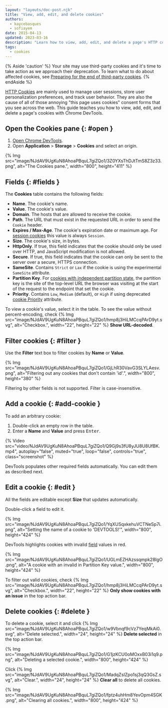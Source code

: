 ```yaml
---
layout: "layouts/doc-post.njk"
title: "View, add, edit, and delete cookies"
authors:
  - kaycebasques
  - sofiayem
date: 2015-04-13
updated: 2023-03-16
description: "Learn how to view, add, edit, and delete a page's HTTP cookies using Chrome DevTools."
tags:
  - cookies
---
```


{% Aside 'caution' %}
Your site may use third-party cookies and it's time to take action as we approach their deprecation. To learn what to do about affected cookies, see [Preparing for the end of third-party cookies](/blog/cookie-countdown-2023oct/).
{% endAside %}

[HTTP Cookies][1] are mainly used to manage user sessions, store user personalization preferences,
and track user behavior. They are also the cause of all of those annoying "this page uses cookies"
consent forms that you see across the web. This guide teaches you how to view, add, edit, and delete a
page's cookies with Chrome DevTools.

## Open the Cookies pane {: #open }

1.  [Open Chrome DevTools][2].
1.  Open **Application** > **Storage** > **Cookies** and select an origin.

{% Img src="image/NJdAV9UgKuN8AhoaPBquL7giZQo1/3Z0YXsThDJtTmS8Z3z33.png", alt="The Cookies pane.", width="800", height="411" %}

## Fields {: #fields }

The **Cookies** table contains the following fields:

- **Name**. The cookie's name.
- **Value**. The cookie's value.
- **Domain**. The hosts that are allowed to receive the cookie.
- **Path**. The URL that must exist in the requested URL in order to send the `Cookie` header.
- **Expires / Max-Age**. The cookie's expiration date or maximum age.
  For [session cookies][6] this value is always `Session`.
- **Size**. The cookie's size, in bytes.
- **HttpOnly**. If true, this field indicates that the cookie should only be used over HTTP, and
  JavaScript modification is not allowed.
- **Secure**. If true, this field indicates that the cookie can only be sent to the server over a
  secure, HTTPS connection.
- **SameSite**. Contains `Strict` or `Lax` if the cookie is using the experimental `SameSite`
  attribute.
- **Partition Key**. For [cookies with independent partition state](/docs/privacy-sandbox/chips/), the partition key is the site of the top-level URL the browser was visiting at the start of the request to the endpoint that set the cookie.
- **Priority**. Contains `Low`, `Medium` (default), or `High` if using deprecated [cookie
  Priority][10] attribute.

To view a cookie's value, select it in the table. To see the value without percent-encoding, check {% Img src="image/NJdAV9UgKuN8AhoaPBquL7giZQo1/hmp8j3HiLMCcqPArD9yt.svg", alt="Checkbox.", width="22", height="22" %} **Show URL-decoded**.

## Filter cookies {: #filter }

Use the **Filter** text box to filter cookies by **Name** or **Value**.

{% Img src="image/NJdAV9UgKuN8AhoaPBquL7giZQo1/GjLhR30VavG3SLYLAesv.png", alt="Filtering out any cookies that don't contain 'id'.", width="800", height="380" %}

Filtering by other fields is not supported. Filter is case-insensitive.

## Add a cookie {: #add-cookie }

To add an arbitrary cookie:

1. Double-click an empty row in the table.
1. Enter a **Name** and **Value** and press <kbd>Enter</kbd>.

{% Video src="video/NJdAV9UgKuN8AhoaPBquL7giZQo1/Q9Gj9s3fU8yJU8U8UfBK.mp4", autoplay="false", muted="true", loop="false", controls="true", class="screenshot" %}

DevTools populates other required fields automatically. You can edit them as described next.

## Edit a cookie {: #edit }

All the fields are editable except **Size** that updates automatically.

Double-click a field to edit it.

{% Img src="image/NJdAV9UgKuN8AhoaPBquL7giZQo1/YqXUSqxkehuVCTNeSp7i.png", alt="Setting the name of a cookie to 'DEVTOOLS!'", width="800", height="424" %}

DevTools highlights cookies with invalid [field](#fields) values in red.

{% Img src="image/NJdAV9UgKuN8AhoaPBquL7giZQo1/UGLmEZHAzssqmpk28IgO.png", alt="A cookie with an invalid in Partition Key value.", width="800", height="424" %}

To filter out valid cookies, check {% Img src="image/NJdAV9UgKuN8AhoaPBquL7giZQo1/hmp8j3HiLMCcqPArD9yt.svg", alt="Checkbox.", width="22", height="22" %} **Only show cookies with an issue** in the top action bar.

## Delete cookies {: #delete }

To delete a cookie, select it and click {% Img src="image/NJdAV9UgKuN8AhoaPBquL7giZQo1/w9Vbnqf9cVz7YeqMkAi0.svg", alt="Delete selected.", width="24", height="24" %} **Delete selected** in the top action bar.

{% Img src="image/NJdAV9UgKuN8AhoaPBquL7giZQo1/G1jzKCU0oMOxxB03i1q9.png", alt="Deleting a selected cookie.", width="800", height="424" %}

Click {% Img src="image/NJdAV9UgKuN8AhoaPBquL7giZQo1/MadqZsIZpo1sj3qQ3GsZ.svg", alt="Clear.", width="24", height="24" %} **Clear all** to delete all cookies.

{% Img src="image/NJdAV9UgKuN8AhoaPBquL7giZQo1/fptz4uhHm8YevOpm4SGK.png", alt="Clearing all cookies.", width="800", height="424" %}

[1]: https://developer.mozilla.org/docs/Web/HTTP/Cookies
[2]: /docs/devtools/open
[3]: /docs/privacy-sandbox/first-party-sets/
[6]: https://developer.mozilla.org/docs/Web/HTTP/Cookies#define_the_lifetime_of_a_cookie
[10]: https://bugs.chromium.org/p/chromium/issues/detail?id=232693
